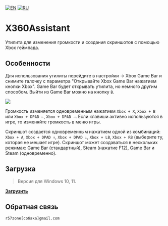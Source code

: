 [![EN](https://user-images.githubusercontent.com/9499881/33184537-7be87e86-d096-11e7-89bb-f3286f752bc6.png)](https://github.com/r57zone/X360Assistant/) 
[![RU](https://user-images.githubusercontent.com/9499881/27683795-5b0fbac6-5cd8-11e7-929c-057833e01fb1.png)](https://github.com/r57zone/X360Assistant/blob/master/README.RU.md)

# X360Assistant
Утилита для изменения громкости и создания скриншотов с помощью Xbox геймпада.

## Особенности
Для использования утилиты перейдите в настройки → Xbox Game Bar и снимите галочку с параметра "Открывайте Xbox Game Bar нажатием кнопки Xbox". Game Bar будет открывать утилита, но немного другим способом. Выйти из Game Bar можно на кнопку `B`.

![](https://github.com/r57zone/X360Assistant/assets/9499881/1c4fd0a0-0b3e-446e-ab20-94975ff067e3)

Громкость изменяется одновременным нажатием `Xbox + X`, `Xbox + B` или `Xbox + DPAD ←`, `Xbox + DPAD →`. Если клавиши активно используются в игре, то изменяйте громкость в меню игры.



Скриншот создается одновременным нажатием одной из комбинаций: `Xbox + A`, `Xbox + DPAD ↑`, `Xbox + DPAD ↓`, `Xbox + LB`, `Xbox + RB` (выберите ту, которая не мешает игре). Скриншот может создаваться в нескольких режимах: Game Bar (стандартный), Steam (нажатие F12), Game Bar и Steam (одновременно).

## Загрузка
>Версия для Windows 10, 11.

**[Загрузить](https://github.com/r57zone/X360Assistant/releases)**

## Обратная связь
`r57zone[собака]gmail.com`